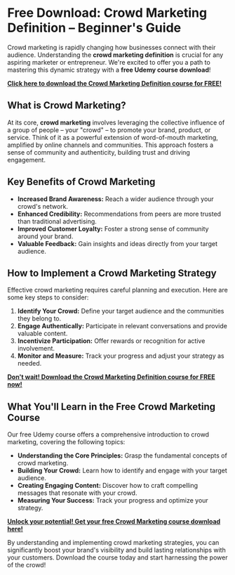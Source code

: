 # Free Download: Crowd Marketing Definition – Beginner's Guide

Crowd marketing is rapidly changing how businesses connect with their audience. Understanding the **crowd marketing definition** is crucial for any aspiring marketer or entrepreneur. We're excited to offer you a path to mastering this dynamic strategy with a **free Udemy course download**!

[**Click here to download the Crowd Marketing Definition course for FREE!**](https://udemywork.com/crowd-marketing-definition)

## What is Crowd Marketing?

At its core, **crowd marketing** involves leveraging the collective influence of a group of people – your "crowd" – to promote your brand, product, or service. Think of it as a powerful extension of word-of-mouth marketing, amplified by online channels and communities. This approach fosters a sense of community and authenticity, building trust and driving engagement.

## Key Benefits of Crowd Marketing

*   **Increased Brand Awareness:** Reach a wider audience through your crowd's network.
*   **Enhanced Credibility:** Recommendations from peers are more trusted than traditional advertising.
*   **Improved Customer Loyalty:** Foster a strong sense of community around your brand.
*   **Valuable Feedback:** Gain insights and ideas directly from your target audience.

## How to Implement a Crowd Marketing Strategy

Effective crowd marketing requires careful planning and execution. Here are some key steps to consider:

1.  **Identify Your Crowd:** Define your target audience and the communities they belong to.
2.  **Engage Authentically:** Participate in relevant conversations and provide valuable content.
3.  **Incentivize Participation:** Offer rewards or recognition for active involvement.
4.  **Monitor and Measure:** Track your progress and adjust your strategy as needed.

[**Don't wait! Download the Crowd Marketing Definition course for FREE now!**](https://udemywork.com/crowd-marketing-definition)

## What You'll Learn in the Free Crowd Marketing Course

Our free Udemy course offers a comprehensive introduction to crowd marketing, covering the following topics:

*   **Understanding the Core Principles:** Grasp the fundamental concepts of crowd marketing.
*   **Building Your Crowd:** Learn how to identify and engage with your target audience.
*   **Creating Engaging Content:** Discover how to craft compelling messages that resonate with your crowd.
*   **Measuring Your Success:** Track your progress and optimize your strategy.

[**Unlock your potential! Get your free Crowd Marketing course download here!**](https://udemywork.com/crowd-marketing-definition)

By understanding and implementing crowd marketing strategies, you can significantly boost your brand's visibility and build lasting relationships with your customers. Download the course today and start harnessing the power of the crowd!

